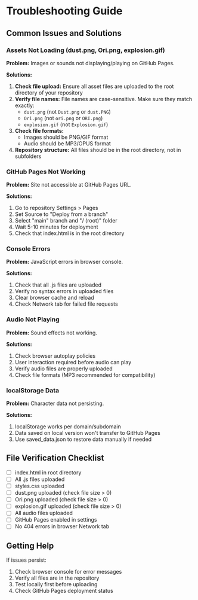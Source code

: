 # Troubleshooting Guide

## Common Issues and Solutions

### Assets Not Loading (dust.png, Ori.png, explosion.gif)

**Problem:** Images or sounds not displaying/playing on GitHub Pages.

**Solutions:**
1. **Check file upload:** Ensure all asset files are uploaded to the root directory of your repository
2. **Verify file names:** File names are case-sensitive. Make sure they match exactly:
   - `dust.png` (not `Dust.png` or `dust.PNG`)
   - `Ori.png` (not `ori.png` or `ORI.png`)
   - `explosion.gif` (not `Explosion.gif`)
3. **Check file formats:** 
   - Images should be PNG/GIF format
   - Audio should be MP3/OPUS format
4. **Repository structure:** All files should be in the root directory, not in subfolders

### GitHub Pages Not Working

**Problem:** Site not accessible at GitHub Pages URL.

**Solutions:**
1. Go to repository Settings > Pages
2. Set Source to "Deploy from a branch"
3. Select "main" branch and "/ (root)" folder
4. Wait 5-10 minutes for deployment
5. Check that index.html is in the root directory

### Console Errors

**Problem:** JavaScript errors in browser console.

**Solutions:**
1. Check that all .js files are uploaded
2. Verify no syntax errors in uploaded files
3. Clear browser cache and reload
4. Check Network tab for failed file requests

### Audio Not Playing

**Problem:** Sound effects not working.

**Solutions:**
1. Check browser autoplay policies
2. User interaction required before audio can play
3. Verify audio files are properly uploaded
4. Check file formats (MP3 recommended for compatibility)

### localStorage Data

**Problem:** Character data not persisting.

**Solutions:**
1. localStorage works per domain/subdomain
2. Data saved on local version won't transfer to GitHub Pages
3. Use saved_data.json to restore data manually if needed

## File Verification Checklist

- [ ] index.html in root directory
- [ ] All .js files uploaded
- [ ] styles.css uploaded  
- [ ] dust.png uploaded (check file size > 0)
- [ ] Ori.png uploaded (check file size > 0)
- [ ] explosion.gif uploaded (check file size > 0)
- [ ] All audio files uploaded
- [ ] GitHub Pages enabled in settings
- [ ] No 404 errors in browser Network tab

## Getting Help

If issues persist:
1. Check browser console for error messages
2. Verify all files are in the repository
3. Test locally first before uploading
4. Check GitHub Pages deployment status
